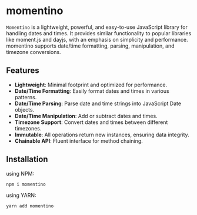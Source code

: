 # momentino
`Momentino` is a lightweight, powerful, and easy-to-use JavaScript library for handling dates and times. It provides similar functionality to popular libraries like moment.js and dayjs, with an emphasis on simplicity and performance. momentino supports date/time formatting, parsing, manipulation, and timezone conversions.

## Features
- **Lightweight**: Minimal footprint and optimized for performance.
- **Date/Time Formatting**: Easily format dates and times in various patterns.
- **Date/Time Parsing**: Parse date and time strings into JavaScript Date objects.
- **Date/Time Manipulation**: Add or subtract dates and times.
- **Timezone Support**: Convert dates and times between different timezones.
- **Immutable**: All operations return new instances, ensuring data integrity.
- **Chainable API**: Fluent interface for method chaining.

## Installation
using NPM:
```bash
npm i momentino
```
using YARN:
```bash
yarn add momentino
```
